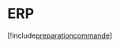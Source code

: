 # ERP

[!include[preparationcommande](erp.preparationcommande.autogen.md)]











































































